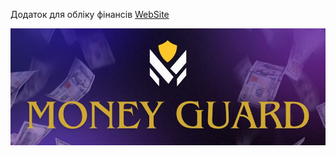 Додаток для обліку фінансів [WebSite](https://money-guard-2.vercel.app/)

<img src="./src/images/LOGO_README.jpg" alt="qr"/>
